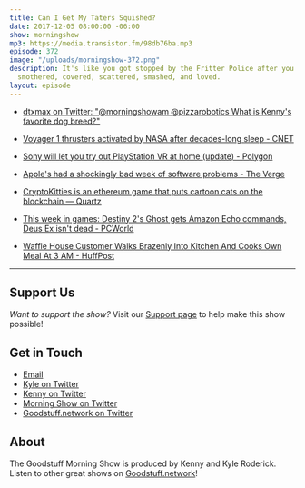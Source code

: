 ```yaml
---
title: Can I Get My Taters Squished?
date: 2017-12-05 08:00:00 -06:00
show: morningshow
mp3: https://media.transistor.fm/98db76ba.mp3
episode: 372
image: "/uploads/morningshow-372.png"
description: It's like you got stopped by the Fritter Police after you got your taters
  smothered, covered, scattered, smashed, and loved.
layout: episode
---
```


* [dtxmax on Twitter: "@morningshowam @pizzarobotics What is Kenny's favorite dog breed?"](https://twitter.com/dtxmax/status/935628470218055681)

* [Voyager 1 thrusters activated by NASA after decades-long sleep - CNET](https://www.cnet.com/news/nasa-fires-voyager-1-thrusters-after-decades-long-sleep/?part=propeller&amp;subj=news&amp;tag=link)

* [Sony will let you try out PlayStation VR at home (update) - Polygon](https://www.polygon.com/2017/12/1/16726174/try-playstation-vr-at-home-free-trial)

* [Apple's had a shockingly bad week of software problems - The Verge](https://www.theverge.com/2017/12/2/16727238/apple-macos-ios-software-problems-updates)

* [CryptoKitties is an ethereum game that puts cartoon cats on the blockchain — Quartz](https://qz.com/1144169/the-ethereum-world-is-now-obsessed-with-breeding-cartoon-cats/?utm_source=)

* [This week in games: Destiny 2's Ghost gets Amazon Echo commands, Deus Ex isn't dead - PCWorld](https://www.pcworld.com/article/3239407/gaming/this-week-in-games-destiny-2s-ghost-gets-amazon-echo-commands-deus-ex-isnt-dead.html#tk.rss_all)

* [Waffle House Customer Walks Brazenly Into Kitchen And Cooks Own Meal At 3 AM - HuffPost](https://www.huffingtonpost.com/entry/waffle-house-customer-cooks-own-meal_us_5a219e83e4b03350e0b69942?ncid=NEWSSTAND0001)

---

## Support Us
*Want to support the show?* Visit our [Support page](https://goodstuff.network/support) to help make this show possible!

## Get in Touch
* [Email](mailto:kyle@goodstuff.network)
* [Kyle on Twitter](http://twitter.com/dogburps)
* [Kenny on Twitter](http://twitter.com/pizzarobotics)
* [Morning Show on Twitter](http://twitter.com/morningshowam)
* [Goodstuff.network on Twitter](http://twitter.com/goodstufffm)

## About
The Goodstuff Morning Show is produced by Kenny and Kyle Roderick. Listen to other great shows on [Goodstuff.network](http://goodstuff.network/shows)!
